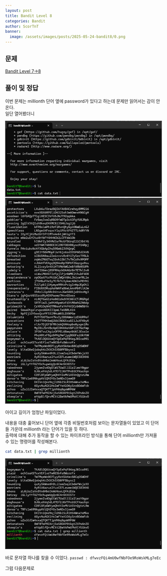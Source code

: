 ```yaml
---
layout: post
title: Bandit Level 8
categories: Bandit
author: ScorTnT
banner:
  image: /assets/images/posts/2025-05-24-bandit8/0.png
---
```


## 문제

[Bandit Level 7->8](https://overthewire.org/wargames/bandit/bandit8.html)

## 풀이 및 정답


이번 문제는 millionth 단어 옆에 password가 있다고 하는데 문제만 읽어서는 감이 안온다.  
일단 열어봤더니  

![](/assets/images/posts/2025-05-24-bandit8/0.png)
![](/assets/images/posts/2025-05-24-bandit8/1.png)
  
아이고 길이가 엄청난 파일이었다.  

내용을 대충 훑어보니 단어 옆에 각종 비밀번호처럼 보이는 문자열들이 있었고 이 단어들 가운데 millionth 라는 단어가 있을 듯 하다.  
출력에 대해 추가 동작을 할 수 있는 파이프라인 방식을 통해 단어 millionth만 가져올 수 있는 명령어를 작성해본다.

```bash
cat data.txt | grep millionth
```

![](/assets/images/posts/2025-05-24-bandit8/2.png)
  
바로 문자열 하나를 찾을 수 이었다.
`passwd : dfwvzFQi4mU0wfNbFOe9RoWskMLg7eEc`
  
그럼 다음문제로